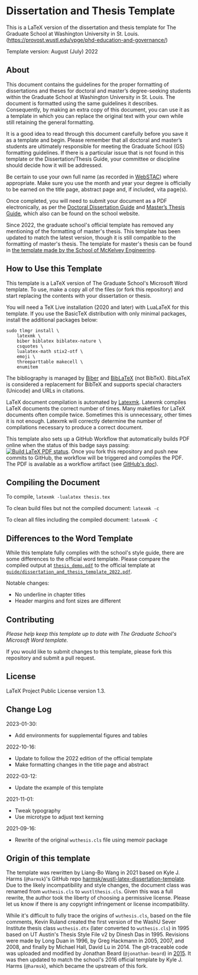 # Dissertation and Thesis Template

This is a LaTeX version of the dissertation and thesis template for The Graduate School at Washington University in St. Louis. (https://provost.wustl.edu/vpge/phd-education-and-governance/)

Template version: August (July) 2022


## About

This document contains the guidelines for the proper formatting of dissertations and theses for doctoral and master’s degree-seeking students within the Graduate School at Washington University in St. Louis.
The document is formatted using the same guidelines it describes.
Consequently, by making an extra copy of this document, you can use it as a template in which you can replace the original text with your own while still retaining the general formatting.

It is a good idea to read through this document carefully before you save it as a template and begin.
Please remember that all doctoral and master’s students are ultimately responsible for meeting the Graduate School (GS) formatting guidelines.
If there is a particular issue that is not found in this template or the Dissertation/Thesis Guide, your committee or discipline should decide how it will be addressed.

Be certain to use your own full name (as recorded in [WebSTAC](https://acadinfo.wustl.edu/)) where appropriate.
Make sure you use the month and year your degree is officially to be earned on the title page, abstract page and, if included, vita page(s).

Once completed, you will need to submit your document as a PDF electronically, as per the [Doctoral Dissertation Guide](https://wustl.box.com/s/16rx96n2hupwg7uuepwsjerzafer36pl) and [Master’s Thesis Guide](https://wustl.box.com/s/mkuomxb82o2cjlpbdr5sqnlhq9xiiov7), which also can be found on the school website.

Since 2022, the graduate school's official template has removed any mentioning of the formatting of master's thesis.
This template has been updated to match the latest version, though it is still compatible to the formatting of master's thesis.
The template for master's thesis can be found in [the template made by the School of McKelvey Engineering](https://wustl.box.com/s/b6mvyjeo47gb2nd49bxhqq4j6t8in6w0).


## How to Use this Template

This template is a LaTeX version of The Graduate School's Microsoft Word template. To use, make a copy all of the files (or fork this repository) and start replacing the contents with your dissertation or thesis.

You will need a TeX Live installation (2020 and later) with LuaLaTeX for this template.
If you use the BasicTeX distribution with only minimal packages, install the additional packages below:

    sudo tlmgr install \
        latexmk \
        biber biblatex biblatex-nature \
        csquotes \
        lualatex-math stix2-otf \
        emoji \
        threeparttable makecell \
        enumitem

The bibliography is managed by [Biber] and [BibLaTeX] (not BibTeX).
BibLaTeX is considered a replacement for BibTeX and supports special characters (Unicode) and URLs in citations.

LaTeX document compilation is automated by [Latexmk].
Latexmk compiles LaTeX documents the correct number of times.
Many makefiles for LaTeX documents often compile twice.
Sometimes this is unnecessary, other times it is not enough.
Latexmk will correctly determine the number of compilations necessary to produce a correct document.

This template also sets up a GitHub Workflow that automatically builds PDF online when the status of this badge says passing: [![Build LaTeX PDF status](https://github.com/ccwang002/wustl-latex-dissertation-template/actions/workflows/build_latex.yml/badge.svg)][workflow-status].
Once you fork this repository and push new commits to GitHub, the workflow will be triggered and compiles the PDF.
The PDF is available as a workflow artifact (see [GitHub's doc][github-artifact-doc]).

[Biber]: http://biblatex-biber.sourceforge.net/
[BibLaTeX]: https://www.ctan.org/pkg/biblatex
[Latexmk]: https://www.ctan.org/pkg/latexmk/
[workflow-status]: https://github.com/ccwang002/wustl-latex-dissertation-template/actions
[github-artifact-doc]: https://docs.github.com/en/actions/managing-workflow-runs/downloading-workflow-artifacts


## Compiling the Document

To compile, `latexmk -lualatex thesis.tex`

To clean build files but not the compiled document: `latexmk -c`

To clean all files including the compiled document: `latexmk -C`


## Differences to the Word Template

While this template fully complies with the school's style guide, there are some differences to the official word template.
Please compare the compiled output at [`thesis_demo.pdf`] to the official template at [`guide/dissertation_and_thesis_template_2022.pdf`][template_pdf].

[`thesis_demo.pdf`]: https://github.com/ccwang002/wustl-latex-dissertation-template/blob/master/thesis_demo.pdf
[template_pdf]: https://github.com/ccwang002/wustl-latex-dissertation-template/blob/master/guide/dissertation_and_thesis_template_2022.pdf

Notable changes:
- No underline in chapter titles
- Header margins and font sizes are different


## Contributing
*Please help keep this template up to date with The Graduate School's Microsoft Word template.*

If you would like to submit changes to this template, please fork this repository and submit a pull request.


## License
LaTeX Project Public License version 1.3.


## Change Log
2023-01-30:
- Add environments for supplemental figures and tables

2022-10-16:
- Update to follow the 2022 edition of the official template
- Make formatting changes in the title page and abstract

2022-03-12:
- Update the example of this template

2021-11-01:
- Tweak typography
- Use microtype to adjust text kerning

2021-09-16:
- Rewrite of the original `wuthesis.cls` file using memoir package


## Origin of this template

The template was rewritten by Liang-Bo Wang in 2021 based on Kyle J. Harms (`@harmsk`)'s GitHub repo [harmsk/wustl-latex-dissertation-template].
Due to the likely incompatibility and style changes, the document class was renamed from `wuthesis.cls` to `wustlthesis.cls`.
Given this was a full rewrite, the author took the liberty of choosing a permissive license.
Please let us know if there is any copyright infringement or license incompatibility.

While it's difficult to fully trace the origins of `wuthesis.cls`, based on the file comments, Kevin Ruland created the first version of the WashU Sever Institute thesis class `wuthesis.dtx` (later converted to `wuthesis.cls`) in 1995 based on UT Austin's Thesis Style File v2 by Dinesh Das in 1995.
Revisions were made by Long Duan in 1996, by Greg Hackmann in 2005, 2007, and 2008, and finally by Michael Hall, David Lu in 2014.
The git-traceable code was uploaded and modified by Jonathan Beard (`@jonathan-beard`) in [2015][jonathan-beard-fork].
It was then updated to match the school's 2016 official template by Kyle J.
Harms (`@harmsk`), which became the upstream of this fork.

[harmsk/wustl-latex-dissertation-template]: https://github.com/harmsk/wustl-latex-dissertation-template/tree/f5386bb93dee6e5c0c5b1faed317b687be0f199a
[jonathan-beard-fork]:https://github.com/jonathan-beard/wustl_cse_thesis_template
